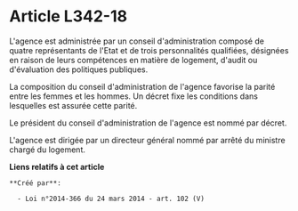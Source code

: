# Article L342-18

L'agence est administrée par un conseil d'administration composé de quatre représentants de l'Etat et de trois personnalités
qualifiées, désignées en raison de leurs compétences en matière de logement, d'audit ou d'évaluation des politiques
publiques. 

La composition du conseil d'administration de l'agence favorise la parité entre les femmes et les hommes. Un décret fixe les
conditions dans lesquelles est assurée cette parité. 

Le président du conseil d'administration de l'agence est nommé par décret. 

L'agence est dirigée par un directeur général nommé par arrêté du ministre chargé du logement.

**Liens relatifs à cet article**

	**Créé par**:

	  - Loi n°2014-366 du 24 mars 2014 - art. 102 (V)
